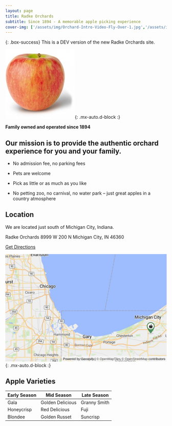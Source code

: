 ```yaml
---
layout: page
title: Radke Orchards
subtitle: Since 1894 - A memorable apple picking experience
cover-img: ['/assets/img/Orchard-Intro-Video-Fly-Over-1.jpg','/assets/img/Orchard-Intro-Video-Blossoms-2.jpg','/assets/img/Orchard-Intro-Video-Tractor-2.jpg']
---
```

{: .box-success}
This is a DEV version of the new Radke Orchards site.

![Honeycrisp Apple](assets/img/honeycrisp.jpg){: .mx-auto.d-block :}

**Family owned and operated since 1894**

## Our mission is to provide the authentic orchard experience for you and your family.

* No admission fee, no parking fees

* Pets are welcome

* Pick as little or as much as you like

* No petting zoo, no carnival, no water park – just great apples in a country atmosphere

## Location

We are located just south of Michigan City, Indiana.

Radke Orchards
8999 W 200 N
Michigan City, IN 46360

[Get Directions](https://www.google.com/maps/dir//8999%20W%20200%20N%2046360)

![Map](assets/img/staticmap.jpeg){: .mx-auto.d-block :}

## Apple Varieties

|Early Season|Mid Season|Late Season|
|--|--|--|
| Gala | Golden Delicious | Granny Smith |
| Honeycrisp | Red Delicious | Fuji |
| Blondee | Golden Russet | Suncrisp |
